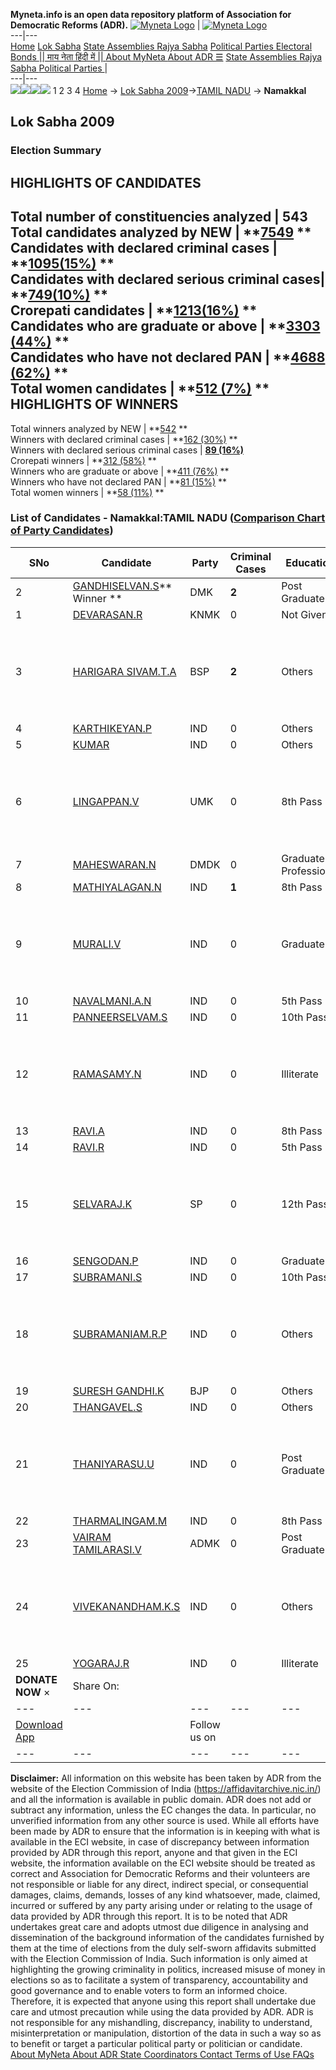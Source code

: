 **Myneta.info is an open data repository platform of Association for Democratic Reforms (ADR).**
[![Myneta Logo](https://www.myneta.info/lib/img/myneta-logo.png)](https://www.myneta.info/) | [![Myneta Logo](https://www.myneta.info/lib/img/adr-logo.png)](https://adrindia.org)  
---|---  
[Home](https://www.myneta.info/) [Lok Sabha](https://www.myneta.info/#ls "Lok Sabha") [ State Assemblies ](https://www.myneta.info/#sa "State Assemblies") [Rajya Sabha](https://www.myneta.info/#rs "Rajya Sabha") [Political Parties ](https://www.myneta.info/party "Political Parties") [ Electoral Bonds ](https://www.myneta.info/electoral_bonds "Electoral Bonds") [ || माय नेता हिंदी में || ](https://translate.google.co.in/translate?prev=hp&hl=en&js=y&u=www.myneta.info&sl=en&tl=hi&history_state0=) [ About MyNeta ](https://adrindia.org/content/about-myneta) [ About ADR ](https://adrindia.org/about-adr/who-we-are) [☰](javascript:void\(0\))
[ State Assemblies ](https://www.myneta.info/#sa "State Assemblies") [ Rajya Sabha ](https://www.myneta.info/#rs "Rajya Sabha") [ Political Parties ](https://www.myneta.info/party "Political Parties")
|   
---|---  
![](https://www.myneta.info/lib/img/banner/banner-1.png)![](https://www.myneta.info/lib/img/banner/banner-2.png)![](https://www.myneta.info/lib/img/banner/banner-3.png)![](https://www.myneta.info/lib/img/banner/banner-4.png)
1  2  3  4 
[Home](https://www.myneta.info/) → [Lok Sabha 2009](https://www.myneta.info/ls2009/)→[TAMIL NADU](https://www.myneta.info/ls2009/index.php?action=show_constituencies&state_id=22) → **Namakkal**
### 
## Lok Sabha 2009
###  Election Summary 
HIGHLIGHTS OF CANDIDATES  
---  
Total number of constituencies analyzed |  543   
Total candidates analyzed by NEW | **[7549](https://www.myneta.info/ls2009/index.php?action=summary&subAction=candidates_analyzed&sort=candidate#summary) **  
Candidates with declared criminal cases | **[1095(15%)](https://www.myneta.info/ls2009/index.php?action=summary&subAction=crime&sort=candidate#summary) **  
Candidates with declared serious criminal cases| **[749(10%)](https://www.myneta.info/ls2009/index.php?action=summary&subAction=serious_crime&sort=candidate#summary) **  
Crorepati candidates | **[1213(16%)](https://www.myneta.info/ls2009/index.php?action=summary&subAction=crorepati&sort=candidate#summary) **  
Candidates who are graduate or above | **[3303 (44%)](https://www.myneta.info/ls2009/index.php?action=summary&subAction=education&sort=candidate#summary) **  
Candidates who have not declared PAN | **[4688 (62%)](https://www.myneta.info/ls2009/index.php?action=summary&subAction=without_pan&sort=candidate#summary) **  
Total women candidates | **[512 (7%)](https://www.myneta.info/ls2009/index.php?action=summary&subAction=women_candidate&sort=candidate#summary) **  
HIGHLIGHTS OF WINNERS  
---  
Total winners analyzed by NEW | **[542](https://www.myneta.info/ls2009/index.php?action=summary&subAction=winner_analyzed&sort=candidate#summary) **  
Winners with declared criminal cases | **[162 (30%)](https://www.myneta.info/ls2009/index.php?action=summary&subAction=winner_crime&sort=candidate#summary) **  
Winners with declared serious criminal cases | **[89 (16%)](https://www.myneta.info/ls2009/index.php?action=summary&subAction=winner_serious_crime&sort=candidate#summary)**  
Crorepati winners | **[312 (58%)](https://www.myneta.info/ls2009/index.php?action=summary&subAction=winner_crorepati&sort=candidate#summary) **  
Winners who are graduate or above | **[411 (76%)](https://www.myneta.info/ls2009/index.php?action=summary&subAction=winner_education&sort=candidate#summary) **  
Winners who have not declared PAN | **[81 (15%)](https://www.myneta.info/ls2009/index.php?action=summary&subAction=winner_without_pan&sort=candidate#summary) **  
Total women winners | **[58 (11%)](https://www.myneta.info/ls2009/index.php?action=summary&subAction=winner_women&sort=candidate#summary) **  
### List of Candidates - Namakkal:TAMIL NADU ([Comparison Chart of Party Candidates](https://www.myneta.info/ls2009/comparisonchart.php?constituency_id=488))
SNo | Candidate| Party| Criminal Cases| Education| Age| Total Assets| Liabilities  
---|---|---|---|---|---|---|---  
2  | [GANDHISELVAN.S](https://www.myneta.info/ls2009/candidate.php?candidate_id=9008)** Winner ** | DMK | **2** | Post Graduate| 46 | Rs 40,70,482 ~ 40 Lacs+ | Rs 0 ~   
1  | [DEVARASAN.R](https://www.myneta.info/ls2009/candidate.php?candidate_id=9013) | KNMK | 0 | Not Given| 68 | Rs 9,91,23,941 ~ 9 Crore+ | Rs 1,28,27,910 ~ 1 Crore+  
3  | [HARIGARA SIVAM.T.A](https://www.myneta.info/ls2009/candidate.php?candidate_id=9011) | BSP | **2** | Others| 34 | ![](https://myneta.info/image_v2.php?myneta_folder=ls2009&candidate_id=9011&col=ta) | ![](https://myneta.info/image_v2.php?myneta_folder=ls2009&candidate_id=9011&col=lia)  
4  | [KARTHIKEYAN.P](https://www.myneta.info/ls2009/candidate.php?candidate_id=9016) | IND | 0 | Others| 29 | Rs 59,985 ~ 59 Thou+ | Rs 0 ~   
5  | [KUMAR](https://www.myneta.info/ls2009/candidate.php?candidate_id=9017) | IND | 0 | Others| 50 | Rs 79,99,000 ~ 79 Lacs+ | Rs 32,92,479 ~ 32 Lacs+  
6  | [LINGAPPAN.V](https://www.myneta.info/ls2009/candidate.php?candidate_id=9015) | UMK | 0 | 8th Pass| 62 | ![](https://myneta.info/image_v2.php?myneta_folder=ls2009&candidate_id=9015&col=ta) | ![](https://myneta.info/image_v2.php?myneta_folder=ls2009&candidate_id=9015&col=lia)  
7  | [MAHESWARAN.N](https://www.myneta.info/ls2009/candidate.php?candidate_id=9014) | DMDK | 0 | Graduate Professional| 30 | Rs 91,99,000 ~ 91 Lacs+ | Rs 3,139 ~ 3 Thou+  
8  | [MATHIYALAGAN.N](https://www.myneta.info/ls2009/candidate.php?candidate_id=9026) | IND | **1** | 8th Pass| 41 | Rs 8,50,000 ~ 8 Lacs+ | Rs 0 ~   
9  | [MURALI.V](https://www.myneta.info/ls2009/candidate.php?candidate_id=9027) | IND | 0 | Graduate| 42 | ![](https://myneta.info/image_v2.php?myneta_folder=ls2009&candidate_id=9027&col=ta) | ![](https://myneta.info/image_v2.php?myneta_folder=ls2009&candidate_id=9027&col=lia)  
10  | [NAVALMANI.A.N](https://www.myneta.info/ls2009/candidate.php?candidate_id=9024) | IND | 0 | 5th Pass| 49 | Nil | Rs 0 ~   
11  | [PANNEERSELVAM.S](https://www.myneta.info/ls2009/candidate.php?candidate_id=9025) | IND | 0 | 10th Pass| 45 | Rs 5,90,000 ~ 5 Lacs+ | Rs 0 ~   
12  | [RAMASAMY.N](https://www.myneta.info/ls2009/candidate.php?candidate_id=9031) | IND | 0 | Illiterate| 59 | ![](https://myneta.info/image_v2.php?myneta_folder=ls2009&candidate_id=9031&col=ta) | ![](https://myneta.info/image_v2.php?myneta_folder=ls2009&candidate_id=9031&col=lia)  
13  | [RAVI.A](https://www.myneta.info/ls2009/candidate.php?candidate_id=9029) | IND | 0 | 8th Pass| 28 | Rs 3,00,000 ~ 3 Lacs+ | Rs 6,00,000 ~ 6 Lacs+  
14  | [RAVI.R](https://www.myneta.info/ls2009/candidate.php?candidate_id=9030) | IND | 0 | 5th Pass| 35 | Rs 55,000 ~ 55 Thou+ | Rs 0 ~   
15  | [SELVARAJ.K](https://www.myneta.info/ls2009/candidate.php?candidate_id=9012) | SP | 0 | 12th Pass| 30 | ![](https://myneta.info/image_v2.php?myneta_folder=ls2009&candidate_id=9012&col=ta) | ![](https://myneta.info/image_v2.php?myneta_folder=ls2009&candidate_id=9012&col=lia)  
16  | [SENGODAN.P](https://www.myneta.info/ls2009/candidate.php?candidate_id=9020) | IND | 0 | Graduate| 61 | Rs 10,59,549 ~ 10 Lacs+ | Rs 0 ~   
17  | [SUBRAMANI.S](https://www.myneta.info/ls2009/candidate.php?candidate_id=9018) | IND | 0 | 10th Pass| 39 | Rs 4,55,500 ~ 4 Lacs+ | Rs 0 ~   
18  | [SUBRAMANIAM.R.P](https://www.myneta.info/ls2009/candidate.php?candidate_id=9019) | IND | 0 | Others| 55 | ![](https://myneta.info/image_v2.php?myneta_folder=ls2009&candidate_id=9019&col=ta) | ![](https://myneta.info/image_v2.php?myneta_folder=ls2009&candidate_id=9019&col=lia)  
19  | [SURESH GANDHI.K](https://www.myneta.info/ls2009/candidate.php?candidate_id=9009) | BJP | 0 | Others| 26 | Rs 6,61,000 ~ 6 Lacs+ | Rs 0 ~   
20  | [THANGAVEL.S](https://www.myneta.info/ls2009/candidate.php?candidate_id=9021) | IND | 0 | Others| 56 | Rs 8,89,212 ~ 8 Lacs+ | Rs 0 ~   
21  | [THANIYARASU.U](https://www.myneta.info/ls2009/candidate.php?candidate_id=9023) | IND | 0 | Post Graduate| 42 | ![](https://myneta.info/image_v2.php?myneta_folder=ls2009&candidate_id=9023&col=ta) | ![](https://myneta.info/image_v2.php?myneta_folder=ls2009&candidate_id=9023&col=lia)  
22  | [THARMALINGAM.M](https://www.myneta.info/ls2009/candidate.php?candidate_id=9022) | IND | 0 | 8th Pass| 27 | Rs 40,000 ~ 40 Thou+ | Rs 0 ~   
23  | [VAIRAM TAMILARASI.V](https://www.myneta.info/ls2009/candidate.php?candidate_id=9010) | ADMK | 0 | Post Graduate| 52 | Rs 49,69,895 ~ 49 Lacs+ | Rs 0 ~   
24  | [VIVEKANANDHAM.K.S](https://www.myneta.info/ls2009/candidate.php?candidate_id=9032) | IND | 0 | Others| 39 | ![](https://myneta.info/image_v2.php?myneta_folder=ls2009&candidate_id=9032&col=ta) | ![](https://myneta.info/image_v2.php?myneta_folder=ls2009&candidate_id=9032&col=lia)  
25  | [YOGARAJ.R](https://www.myneta.info/ls2009/candidate.php?candidate_id=9028) | IND | 0 | Illiterate| 35 | Rs 5,000 ~ 5 Thou+ | Rs 0 ~   
|  **DONATE NOW** × |  Share On:  | [](https://api.whatsapp.com/send?text=https%3A%2F%2Fmyneta.info%2Fpunjab2022%2Findex.php%3Faction%3Dshow_constituencies%26state_id%3D19) | [](https://www.facebook.com/sharer/sharer.php?u=https%3A%2F%2Fmyneta.info%2Fpunjab2022%2Findex.php%3Faction%3Dshow_constituencies%26state_id%3D19) | [](https://twitter.com/share?url=https%3A%2F%2Fmyneta.info%2Fpunjab2022%2Findex.php%3Faction%3Dshow_constituencies%26state_id%3D19)  
---|---|---|---|---  
| [ Download App ](https://play.google.com/store/apps/details?id=com.webrosoft.myneta1&pcampaignid=pcampaignidMKT-Other-global-all-co-prtnr-py-PartBadge-Mar2515-1) | [](https://play.google.com/store/apps/details?id=com.webrosoft.myneta1&pcampaignid=pcampaignidMKT-Other-global-all-co-prtnr-py-PartBadge-Mar2515-1) |  Follow us on  | [](https://www.facebook.com/adrindia.org/) | [](https://twitter.com/adrspeaks) | [](https://groups.google.com/g/national-election-watch?hl=en&pli=1) | [](https://www.instagram.com/adrspeaks/) | [](https://www.youtube.com/user/adrspeaks) | [](https://sharechat.com/profile/adrspeaks)  
---|---|---|---|---|---|---|---|---  
**Disclaimer:** All information on this website has been taken by ADR from the website of the Election Commission of India (https://affidavitarchive.nic.in/) and all the information is available in public domain. ADR does not add or subtract any information, unless the EC changes the data. In particular, no unverified information from any other source is used. While all efforts have been made by ADR to ensure that the information is in keeping with what is available in the ECI website, in case of discrepancy between information provided by ADR through this report, anyone and that given in the ECI website, the information available on the ECI website should be treated as correct and Association for Democratic Reforms and their volunteers are not responsible or liable for any direct, indirect special, or consequential damages, claims, demands, losses of any kind whatsoever, made, claimed, incurred or suffered by any party arising under or relating to the usage of data provided by ADR through this report. It is to be noted that ADR undertakes great care and adopts utmost due diligence in analysing and dissemination of the background information of the candidates furnished by them at the time of elections from the duly self-sworn affidavits submitted with the Election Commission of India. Such information is only aimed at highlighting the growing criminality in politics, increased misuse of money in elections so as to facilitate a system of transparency, accountability and good governance and to enable voters to form an informed choice. Therefore, it is expected that anyone using this report shall undertake due care and utmost precaution while using the data provided by ADR. ADR is not responsible for any mishandling, discrepancy, inability to understand, misinterpretation or manipulation, distortion of the data in such a way so as to benefit or target a particular political party or politician or candidate. 
[ About MyNeta ](https://adrindia.org/content/about-myneta) [ About ADR ](https://adrindia.org/about-adr/who-we-are) [ State Coordinators ](https://adrindia.org/about-adr/state-coordinators) [ Contact ](https://adrindia.org/contact-us) [ Terms of Use ](https://adrindia.org/content/adr-terms-use) [ FAQs ](https://adrindia.org/content/faqs)

